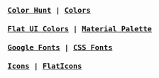 
### <pre> [Color Hunt](https://colorhunt.co/) | [Colors](https://coolors.co/) </pre>

### <pre> [Flat UI Colors](https://flatuicolors.com/) | [Material Palette](https://www.materialpalette.com/) </pre>

### <pre> [Google Fonts](https://fonts.google.com/) | [CSS Fonts](https://www.cssfontstack.com/) </pre>

### <pre> [Icons](https://nucleoapp.com/) | [FlatIcons](https://www.flaticon.com/) </pre>
